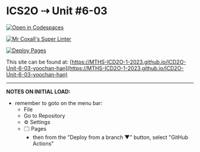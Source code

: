 # ICS2O ⇢ Unit #6-03

[![Open in Codespaces](https://classroom.github.com/assets/launch-codespace-7f7980b617ed060a017424585567c406b6ee15c891e84e1186181d67ecf80aa0.svg)](https://classroom.github.com/open-in-codespaces?assignment_repo_id=15126377)

[![Mr Coxall's Super Linter](https://github.com/MTHS-ICD2O-1-2023/ICD2O-Unit-6-03-yoochan-han/workflows/Mr%20Coxall's%20Super%20Linter/badge.svg)](https://github.com/MTHS-ICD2O-1-2023/ICD2O-Unit-6-03-yoochan-han/actions)

[![Deploy Pages](https://github.com/MTHS-ICD2O-1-2023/ICD2O-Unit-6-03-yoochan-han/workflows/Deploy%20Pages/badge.svg)](https://github.com/MTHS-ICD2O-1-2023/ICD2O-Unit-6-03-yoochan-han/actions)

This site can be found at: [https://MTHS-ICD2O-1-2023.github.io/ICD2O-Unit-6-03-yoochan-han](https://MTHS-ICD2O-1-2023.github.io/ICD2O-Unit-6-03-yoochan-han)

---

**NOTES ON INITIAL LOAD:**
- remember to goto on the menu bar:
  - File
  - Go to Repository
  - ⚙ Settings
  - 🗔 Pages
    - then from the "Deploy from a branch ▼" button, select "GitHub Actions"
